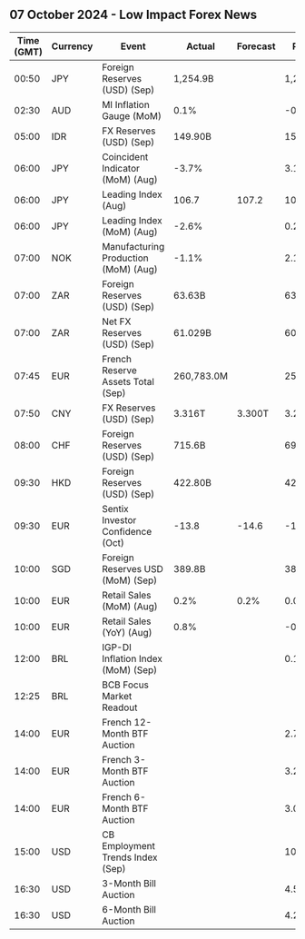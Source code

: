 ## 07 October 2024 - Low Impact Forex News

| Time (GMT) | Currency | Event | Actual | Forecast | Previous |
|------|----------|-------|--------|----------|----------|
| 00:50 | JPY | Foreign Reserves (USD) (Sep) | 1,254.9B |  | 1,235.7B |
| 02:30 | AUD | MI Inflation Gauge (MoM) | 0.1% |  | -0.1% |
| 05:00 | IDR | FX Reserves (USD) (Sep) | 149.90B |  | 150.20B |
| 06:00 | JPY | Coincident Indicator (MoM) (Aug) | -3.7% |  | 3.1% |
| 06:00 | JPY | Leading Index (Aug) | 106.7 | 107.2 | 109.3 |
| 06:00 | JPY | Leading Index (MoM) (Aug) | -2.6% |  | 0.2% |
| 07:00 | NOK | Manufacturing Production (MoM) (Aug) | -1.1% |  | 2.1% |
| 07:00 | ZAR | Foreign Reserves (USD) (Sep) | 63.63B |  | 63.21B |
| 07:00 | ZAR | Net FX Reserves (USD) (Sep) | 61.029B |  | 60.141B |
| 07:45 | EUR | French Reserve Assets Total (Sep) | 260,783.0M |  | 254,092.0M |
| 07:50 | CNY | FX Reserves (USD) (Sep) | 3.316T | 3.300T | 3.288T |
| 08:00 | CHF | Foreign Reserves (USD) (Sep) | 715.6B |  | 693.9B |
| 09:30 | HKD | Foreign Reserves (USD) (Sep) | 422.80B |  | 423.50B |
| 09:30 | EUR | Sentix Investor Confidence (Oct) | -13.8 | -14.6 | -15.4 |
| 10:00 | SGD | Foreign Reserves USD (MoM) (Sep) | 389.8B |  | 384.6B |
| 10:00 | EUR | Retail Sales (MoM) (Aug) | 0.2% | 0.2% | 0.0% |
| 10:00 | EUR | Retail Sales (YoY) (Aug) | 0.8% |  | -0.1% |
| 12:00 | BRL | IGP-DI Inflation Index (MoM) (Sep) |  |  | 0.12% |
| 12:25 | BRL | BCB Focus Market Readout |  |  |  |
| 14:00 | EUR | French 12-Month BTF Auction |  |  | 2.714% |
| 14:00 | EUR | French 3-Month BTF Auction |  |  | 3.250% |
| 14:00 | EUR | French 6-Month BTF Auction |  |  | 3.028% |
| 15:00 | USD | CB Employment Trends Index (Sep) |  |  | 109.04 |
| 16:30 | USD | 3-Month Bill Auction |  |  | 4.500% |
| 16:30 | USD | 6-Month Bill Auction |  |  | 4.215% |
